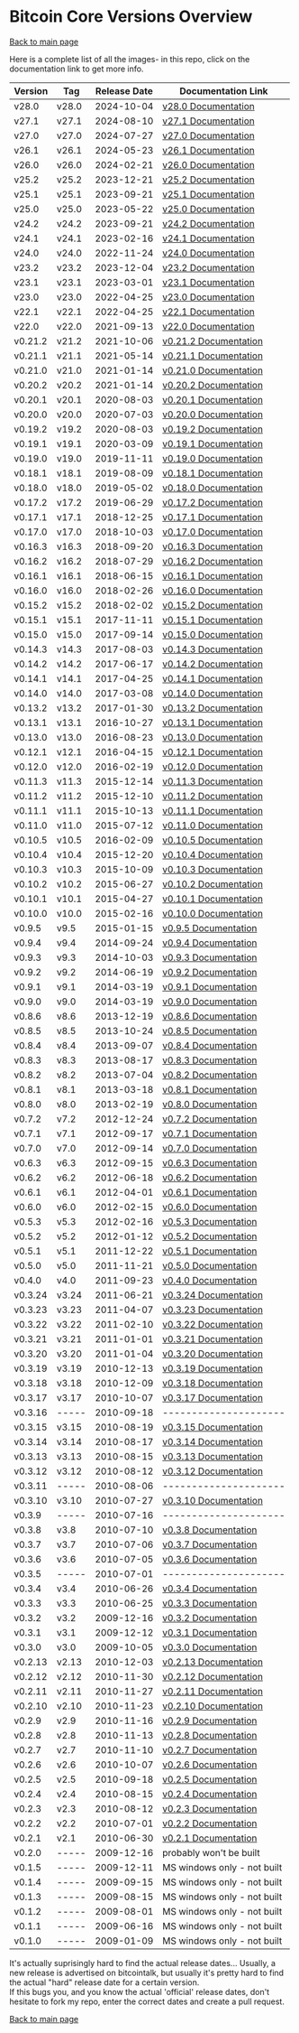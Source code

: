 # Bitcoin Core Versions Overview

[Back to main page](../Readme.md)

Here is a complete list of all the images- in this repo, click on the documentation link to get more info.  

| Version  | Tag      | Release Date | Documentation Link                         |
|----------|----------|--------------|--------------------------------------------|
| v28.0    | v28.0    | 2024-10-04   | [v28.0 Documentation](v28.0.md)            |
| v27.1    | v27.1    | 2024-08-10   | [v27.1 Documentation](v27.1.md)            |
| v27.0    | v27.0    | 2024-07-27   | [v27.0 Documentation](v27.0.md)            |
| v26.1    | v26.1    | 2024-05-23   | [v26.1 Documentation](v26.1.md)            |
| v26.0    | v26.0    | 2024-02-21   | [v26.0 Documentation](v26.0.md)            |
| v25.2    | v25.2    | 2023-12-21   | [v25.2 Documentation](v25.2.md)            |
| v25.1    | v25.1    | 2023-09-21   | [v25.1 Documentation](v25.1.md)            |
| v25.0    | v25.0    | 2023-05-22   | [v25.0 Documentation](v25.0.md)            |
| v24.2    | v24.2    | 2023-09-21   | [v24.2 Documentation](v24.2.md)            |
| v24.1    | v24.1    | 2023-02-16   | [v24.1 Documentation](v24.1.md)            |
| v24.0    | v24.0    | 2022-11-24   | [v24.0 Documentation](v24.0.md)            |
| v23.2    | v23.2    | 2023-12-04   | [v23.2 Documentation](v23.2.md)            |
| v23.1    | v23.1    | 2023-03-01   | [v23.1 Documentation](v23.1.md)            |
| v23.0    | v23.0    | 2022-04-25   | [v23.0 Documentation](v23.0.md)            |
| v22.1    | v22.1    | 2022-04-25   | [v22.1 Documentation](v22.1.md)            |
| v22.0    | v22.0    | 2021-09-13   | [v22.0 Documentation](v22.0.md)            |
| v0.21.2  | v21.2    | 2021-10-06   | [v0.21.2 Documentation](v21.2.md)          |
| v0.21.1  | v21.1    | 2021-05-14   | [v0.21.1 Documentation](v21.1.md)          |
| v0.21.0  | v21.0    | 2021-01-14   | [v0.21.0 Documentation](v21.0.md)          |
| v0.20.2  | v20.2    | 2021-01-14   | [v0.20.2 Documentation](v20.2.md)          |
| v0.20.1  | v20.1    | 2020-08-03   | [v0.20.1 Documentation](v20.1.md)          |
| v0.20.0  | v20.0    | 2020-07-03   | [v0.20.0 Documentation](v20.0.md)          |
| v0.19.2  | v19.2    | 2020-08-03   | [v0.19.2 Documentation](v19.2.md)          |
| v0.19.1  | v19.1    | 2020-03-09   | [v0.19.1 Documentation](v19.1.md)          |
| v0.19.0  | v19.0    | 2019-11-11   | [v0.19.0 Documentation](v19.0.md)          |
| v0.18.1  | v18.1    | 2019-08-09   | [v0.18.1 Documentation](v18.1.md)          |
| v0.18.0  | v18.0    | 2019-05-02   | [v0.18.0 Documentation](v18.0.md)          |
| v0.17.2  | v17.2    | 2019-06-29   | [v0.17.2 Documentation](v17.2.md)          |
| v0.17.1  | v17.1    | 2018-12-25   | [v0.17.1 Documentation](v17.1.md)          |
| v0.17.0  | v17.0    | 2018-10-03   | [v0.17.0 Documentation](v17.0.md)          |
| v0.16.3  | v16.3    | 2018-09-20   | [v0.16.3 Documentation](v16.3.md)          |
| v0.16.2  | v16.2    | 2018-07-29   | [v0.16.2 Documentation](v16.2.md)          |
| v0.16.1  | v16.1    | 2018-06-15   | [v0.16.1 Documentation](v16.1.md)          |
| v0.16.0  | v16.0    | 2018-02-26   | [v0.16.0 Documentation](v16.0.md)          |
| v0.15.2  | v15.2    | 2018-02-02   | [v0.15.2 Documentation](v15.2.md)          |
| v0.15.1  | v15.1    | 2017-11-11   | [v0.15.1 Documentation](v15.1.md)          |
| v0.15.0  | v15.0    | 2017-09-14   | [v0.15.0 Documentation](v15.0.md)          |
| v0.14.3  | v14.3    | 2017-08-03   | [v0.14.3 Documentation](v14.3.md)          |
| v0.14.2  | v14.2    | 2017-06-17   | [v0.14.2 Documentation](v14.2.md)          |
| v0.14.1  | v14.1    | 2017-04-25   | [v0.14.1 Documentation](v14.1.md)          |
| v0.14.0  | v14.0    | 2017-03-08   | [v0.14.0 Documentation](v14.0.md)          |
| v0.13.2  | v13.2    | 2017-01-30   | [v0.13.2 Documentation](v13.2.md)          |
| v0.13.1  | v13.1    | 2016-10-27   | [v0.13.1 Documentation](v13.1.md)          |
| v0.13.0  | v13.0    | 2016-08-23   | [v0.13.0 Documentation](v13.0.md)          |
| v0.12.1  | v12.1    | 2016-04-15   | [v0.12.1 Documentation](v12.1.md)          |
| v0.12.0  | v12.0    | 2016-02-19   | [v0.12.0 Documentation](v12.0.md)          |
| v0.11.3  | v11.3    | 2015-12-14   | [v0.11.3 Documentation](v11.3.md)          |
| v0.11.2  | v11.2    | 2015-12-10   | [v0.11.2 Documentation](v11.2.md)          |
| v0.11.1  | v11.1    | 2015-10-13   | [v0.11.1 Documentation](v11.1.md)          |
| v0.11.0  | v11.0    | 2015-07-12   | [v0.11.0 Documentation](v11.0.md)          |
| v0.10.5  | v10.5    | 2016-02-09   | [v0.10.5 Documentation](v10.5.md)          |
| v0.10.4  | v10.4    | 2015-12-20   | [v0.10.4 Documentation](v10.4.md)          |
| v0.10.3  | v10.3    | 2015-10-09   | [v0.10.3 Documentation](v10.3.md)          |
| v0.10.2  | v10.2    | 2015-06-27   | [v0.10.2 Documentation](v10.2.md)          |
| v0.10.1  | v10.1    | 2015-04-27   | [v0.10.1 Documentation](v10.1.md)          |
| v0.10.0  | v10.0    | 2015-02-16   | [v0.10.0 Documentation](v10.0.md)          |
| v0.9.5   | v9.5     | 2015-01-15   | [v0.9.5 Documentation](v9.5.md)            |
| v0.9.4   | v9.4     | 2014-09-24   | [v0.9.4 Documentation](v9.4.md)            |
| v0.9.3   | v9.3     | 2014-10-03   | [v0.9.3 Documentation](v9.3.md)            |
| v0.9.2   | v9.2     | 2014-06-19   | [v0.9.2 Documentation](v9.2.md)            |
| v0.9.1   | v9.1     | 2014-03-19   | [v0.9.1 Documentation](v9.1.md)            |
| v0.9.0   | v9.0     | 2014-03-19   | [v0.9.0 Documentation](v9.0.md)            |
| v0.8.6   | v8.6     | 2013-12-19   | [v0.8.6 Documentation](v8.6.md)            |
| v0.8.5   | v8.5     | 2013-10-24   | [v0.8.5 Documentation](v8.5.md)            |
| v0.8.4   | v8.4     | 2013-09-07   | [v0.8.4 Documentation](v8.4.md)            |
| v0.8.3   | v8.3     | 2013-08-17   | [v0.8.3 Documentation](v8.3.md)            |
| v0.8.2   | v8.2     | 2013-07-04   | [v0.8.2 Documentation](v8.2.md)            |
| v0.8.1   | v8.1     | 2013-03-18   | [v0.8.1 Documentation](v8.1.md)            |
| v0.8.0   | v8.0     | 2013-02-19   | [v0.8.0 Documentation](v8.0.md)            |
| v0.7.2   | v7.2     | 2012-12-24   | [v0.7.2 Documentation](v7.2.md)            |
| v0.7.1   | v7.1     | 2012-09-17   | [v0.7.1 Documentation](v7.1.md)            |
| v0.7.0   | v7.0     | 2012-09-14   | [v0.7.0 Documentation](v7.0.md)            |
| v0.6.3   | v6.3     | 2012-09-15   | [v0.6.3 Documentation](v6.3.md)            |
| v0.6.2   | v6.2     | 2012-06-18   | [v0.6.2 Documentation](v6.2.md)            |
| v0.6.1   | v6.1     | 2012-04-01   | [v0.6.1 Documentation](v6.1.md)            |
| v0.6.0   | v6.0     | 2012-02-15   | [v0.6.0 Documentation](v6.0.md)            |
| v0.5.3   | v5.3     | 2012-02-16   | [v0.5.3 Documentation](v5.3.md)            |
| v0.5.2   | v5.2     | 2012-01-12   | [v0.5.2 Documentation](v5.2.md)            |
| v0.5.1   | v5.1     | 2011-12-22   | [v0.5.1 Documentation](v5.1.md)            |
| v0.5.0   | v5.0     | 2011-11-21   | [v0.5.0 Documentation](v5.0.md)            |
| v0.4.0   | v4.0     | 2011-09-23   | [v0.4.0 Documentation](v4.0.md)            |
| v0.3.24  | v3.24    | 2011-06-21   | [v0.3.24 Documentation](v3.24.md)          |
| v0.3.23  | v3.23    | 2011-04-07   | [v0.3.23 Documentation](v3.23.md)          |
| v0.3.22  | v3.22    | 2011-02-10   | [v0.3.22 Documentation](v3.22.md)          |
| v0.3.21  | v3.21    | 2011-01-01   | [v0.3.21 Documentation](v3.21.md)          |
| v0.3.20  | v3.20    | 2011-01-04   | [v0.3.20 Documentation](v3.20.md)          |
| v0.3.19  | v3.19    | 2010-12-13   | [v0.3.19 Documentation](v3.19.md)          |
| v0.3.18  | v3.18    | 2010-12-09   | [v0.3.18 Documentation](v3.18.md)          |
| v0.3.17  | v3.17    | 2010-10-07   | [v0.3.17 Documentation](v3.17.md)          |
| v0.3.16  | -----    | 2010-09-18   | ---------------------                      |
| v0.3.15  | v3.15    | 2010-08-19   | [v0.3.15 Documentation](v3.15.md)          |
| v0.3.14  | v3.14    | 2010-08-17   | [v0.3.14 Documentation](v3.14.md)          |
| v0.3.13  | v3.13    | 2010-08-15   | [v0.3.13 Documentation](v3.13.md)          |
| v0.3.12  | v3.12    | 2010-08-12   | [v0.3.12 Documentation](v3.12.md)          |
| v0.3.11  | -----    | 2010-08-06   | ---------------------                      |
| v0.3.10  | v3.10    | 2010-07-27   | [v0.3.10 Documentation](v3.10.md)          |
| v0.3.9   | -----    | 2010-07-16   | ---------------------                      |
| v0.3.8   | v3.8     | 2010-07-10   | [v0.3.8  Documentation](v3.8.md)           |
| v0.3.7   | v3.7     | 2010-07-06   | [v0.3.7  Documentation](v3.7.md)           |
| v0.3.6   | v3.6     | 2010-07-05   | [v0.3.6  Documentation](v3.6.md)           |
| v0.3.5   | -----    | 2010-07-01   | ---------------------                      |
| v0.3.4   | v3.4     | 2010-06-26   | [v0.3.4  Documentation](v3.4.md)           |
| v0.3.3   | v3.3     | 2010-06-25   | [v0.3.3  Documentation](v3.3.md)           |
| v0.3.2   | v3.2     | 2009-12-16   | [v0.3.2  Documentation](v3.2.md)           |
| v0.3.1   | v3.1     | 2009-12-12   | [v0.3.1  Documentation](v3.1.md)           |
| v0.3.0   | v3.0     | 2009-10-05   | [v0.3.0  Documentation](v3.0.md)           |
| v0.2.13  | v2.13    | 2010-12-03   | [v0.2.13  Documentation](v2.13.md)         |
| v0.2.12  | v2.12    | 2010-11-30   | [v0.2.12  Documentation](v2.12.md)         |
| v0.2.11  | v2.11    | 2010-11-27   | [v0.2.11  Documentation](v2.11.md)         |
| v0.2.10  | v2.10    | 2010-11-23   | [v0.2.10  Documentation](v2.10.md)         |
| v0.2.9   | v2.9     | 2010-11-16   | [v0.2.9  Documentation](v2.9.md)           |
| v0.2.8   | v2.8     | 2010-11-13   | [v0.2.8  Documentation](v2.8.md)           |
| v0.2.7   | v2.7     | 2010-11-10   | [v0.2.7  Documentation](v2.7.md)           |
| v0.2.6   | v2.6     | 2010-10-07   | [v0.2.6  Documentation](v2.6.md)           |
| v0.2.5   | v2.5     | 2010-09-18   | [v0.2.5  Documentation](v2.5.md)           |
| v0.2.4   | v2.4     | 2010-08-15   | [v0.2.4  Documentation](v2.4.md)           |
| v0.2.3   | v2.3     | 2010-08-12   | [v0.2.3  Documentation](v2.3.md)           |
| v0.2.2   | v2.2     | 2010-07-01   | [v0.2.2  Documentation](v2.2.md)           |
| v0.2.1   | v2.1     | 2010-06-30   | [v0.2.1  Documentation](v2.1.md)           |
| v0.2.0   | -----    | 2009-12-16   | probably won't be built                    |
| v0.1.5   | -----    | 2009-12-11   | MS windows only - not built                |
| v0.1.4   | -----    | 2009-09-15   | MS windows only - not built                |
| v0.1.3   | -----    | 2009-08-15   | MS windows only - not built                |
| v0.1.2   | -----    | 2009-08-01   | MS windows only - not built                |
| v0.1.1   | -----    | 2009-06-16   | MS windows only - not built                |
| v0.1.0   | -----    | 2009-01-09   | MS windows only - not built                |

It's actually suprisingly hard to find the actual release dates... Usually, a new release is advertised on bitcointalk, but usually it's pretty hard to find the actual "hard" release date for a certain version.  
If this bugs you, and you know the actual 'official' release dates, don't hesitate to fork my repo, enter the correct dates and create a pull request.

[Back to main page](../Readme.md)
